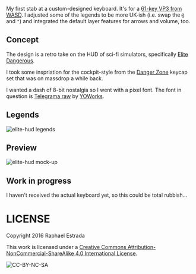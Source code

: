 My first stab at a custom-designed keyboard. It's for a [61-key VP3 from WASD](http://www.wasdkeyboards.com/index.php/products/mechanical-keyboard/wasd-vp3-61-key-custom-mechanical-keyboard.html). I adjusted some of the legends to be more UK-ish (i.e. swap the `@` and `"`) and integrated the default layer features for arrows and volume, too.

## Concept
The design is a retro take on the HUD of sci-fi simulators, specifically [Elite Dangerous](https://en.wikipedia.org/wiki/Elite:_Dangerous).

I took some inspriation for the cockpit-style from the [Danger Zone](https://www.massdrop.com/buy/danger-zone-sa-keycap-set) keycap set that was on massdrop a while back.

I wanted a dash of 8-bit nostalgia so I went with a pixel font. The font in question is [Telegrama raw](http://www.yoworks.com/telegrama/index.html) by [YOWorks](http://www.yoworks.com).

## Legends
![elite-hud legends](https://github.com/galaktor/wasd-keyboard/blob/master/elite-hud/elite-hud_legends.png?raw=true)

## Preview
![elite-hud mock-up](https://github.com/galaktor/wasd-keyboard/blob/master/elite-hud/elite-hud_mock-up.png?raw=true)

## Work in progress
I haven't received the actual keyboard yet, so this could be total rubbish...

# LICENSE
Copyright 2016 Raphael Estrada

This work is licensed under a [Creative Commons Attribution-NonCommercial-ShareAlike 4.0 International License](http://creativecommons.org/licenses/by-nc-sa/4.0/).

![CC-BY-NC-SA](https://i.creativecommons.org/l/by-nc-sa/4.0/88x31.png)
